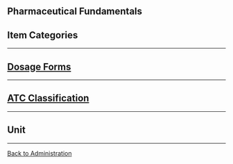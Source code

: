 ##  Pharmaceutical Fundamentals

## Item Categories

***

## [Dosage Forms](https://github.com/hmislk/hmis/wiki/Dosage-Forms)

***

## [ATC Classification](https://github.com/hmislk/hmis/wiki/ATC-Classification)

***

## Unit


***


[Back to Administration](https://github.com/hmislk/hmis/wiki/Pharmacy-Administration)

